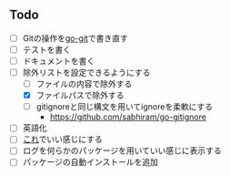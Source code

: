 ## Todo

- [ ] Gitの操作を[go-git](https://github.com/go-git/go-git)で書き直す
- [ ] テストを書く
- [ ] ドキュメントを書く
- [ ] 除外リストを設定できるようにする
  - [ ] ファイルの内容で除外する
  - [x] ファイルパスで除外する 
  - [ ] gitignoreと同じ構文を用いてignoreを柔軟にする
    - https://github.com/sabhiram/go-gitignore
- [ ] 英語化
- [ ] [これ](https://qiita.com/tkit/items/3cdeafcde2bd98612428)でいい感じにする
- [ ] ログを何らかのパッケージを用いていい感じに表示する
- [ ] パッケージの自動インストールを追加
